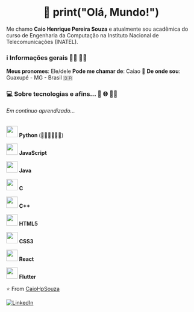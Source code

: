 <h1 align="center">👋 print("Olá, Mundo!") </h1> 

<p>
    Me chamo <strong>Caio Henrique Pereira Souza</strong> e atualmente sou acadêmica do curso de Engenharia da Computação na Instituto Nacional de Telecomunicações (INATEL).
</p>
<h3>ℹ️ Informações gerais 👩‍💻 🏳️‍🌈</h3>
<strong>Meus pronomes</strong>: Ele/dele 
<strong>Pode me chamar de</strong>: Caiao 🙂
<strong>De onde sou</strong>: Guaxupé - MG - Brasil 🇧🇷

<h3>💻 Sobre tecnologias e afins... 🐍 🌐 👩‍💻</h3>
<h6>Em continuo aprendizado...</h6>
<img height="30" src="https://www.flaticon.com/svg/static/icons/svg/1822/1822899.svg"/> <strong> Python </strong> (💙💙💙💙💙💙)

<img height="30" src="https://www.flaticon.com/svg/static/icons/svg/919/919828.svg"/> <strong> JavaScript </strong> 

<img height="30" src="https://www.flaticon.com/svg/static/icons/svg/226/226777.svg"/> <strong> Java </strong> 

<img height="30" src="https://www.flaticon.com/svg/static/icons/svg/2807/2807253.svg"/> <strong> C </strong> 

<img height="30" src="https://seeklogo.com/images/C/c-logo-43CE78FF9C-seeklogo.com.png"/> <strong> C++ </strong> 

<img height="30" src="https://www.flaticon.com/svg/static/icons/svg/888/888859.svg"/> <strong> HTML5 </strong> 

<img height="30" src="https://www.flaticon.com/svg/static/icons/svg/888/888847.svg"/> <strong> CSS3 </strong> 

<img height="30" src="https://www.flaticon.com/svg/static/icons/svg/919/919851.svg"/> <strong> React</strong> 

<img height="30" src="https://seeklogo.com/images/F/flutter-logo-5086DD11C5-seeklogo.com.png"/> <strong> Flutter</strong> 


⭐️ From [CaioHpSouza](https://github.com/CaioHpSouza)

<a href="https://https://www.linkedin.com/in/caiohpsouza/" target="_blank"><img src="https://img.shields.io/badge/LinkedIn-%230077B5.svg?&style=flat-square&logo=linkedin&logoColor=white" alt="LinkedIn"></a>
